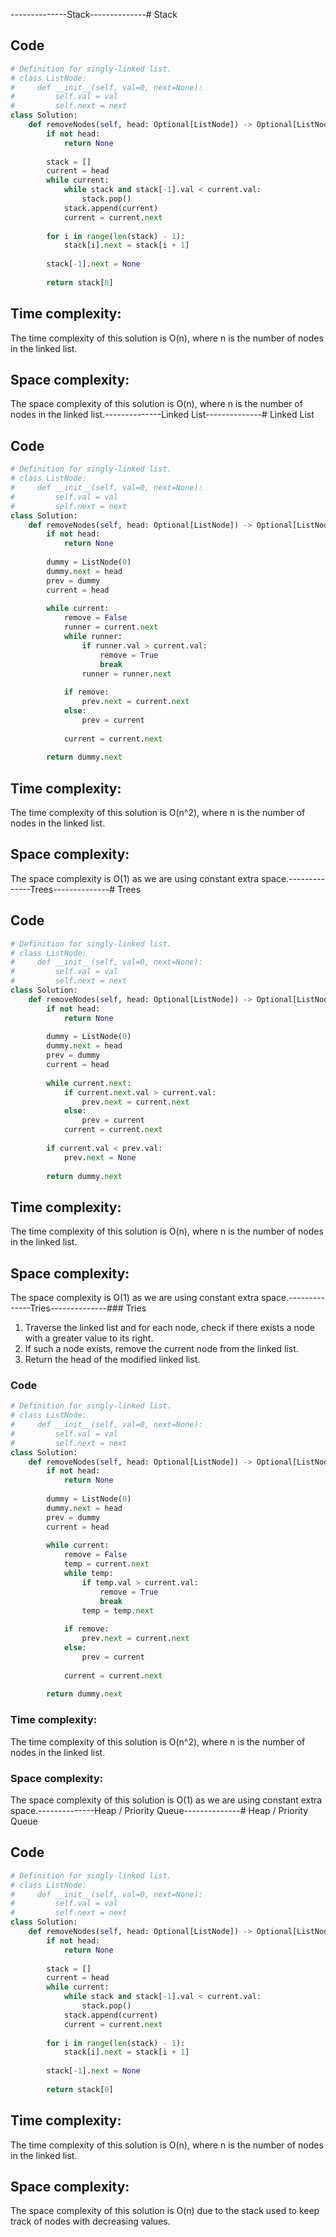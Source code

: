 --------------Stack--------------# Stack

## Code

```python
# Definition for singly-linked list.
# class ListNode:
#     def __init__(self, val=0, next=None):
#         self.val = val
#         self.next = next
class Solution:
    def removeNodes(self, head: Optional[ListNode]) -> Optional[ListNode]:
        if not head:
            return None
        
        stack = []
        current = head
        while current:
            while stack and stack[-1].val < current.val:
                stack.pop()
            stack.append(current)
            current = current.next
        
        for i in range(len(stack) - 1):
            stack[i].next = stack[i + 1]
        
        stack[-1].next = None
        
        return stack[0]
```

## Time complexity:
The time complexity of this solution is O(n), where n is the number of nodes in the linked list.

## Space complexity:
The space complexity of this solution is O(n), where n is the number of nodes in the linked list.--------------Linked List--------------# Linked List

## Code

```python
# Definition for singly-linked list.
# class ListNode:
#     def __init__(self, val=0, next=None):
#         self.val = val
#         self.next = next
class Solution:
    def removeNodes(self, head: Optional[ListNode]) -> Optional[ListNode]:
        if not head:
            return None
        
        dummy = ListNode(0)
        dummy.next = head
        prev = dummy
        current = head
        
        while current:
            remove = False
            runner = current.next
            while runner:
                if runner.val > current.val:
                    remove = True
                    break
                runner = runner.next
            
            if remove:
                prev.next = current.next
            else:
                prev = current
            
            current = current.next
        
        return dummy.next
```

## Time complexity:
The time complexity of this solution is O(n^2), where n is the number of nodes in the linked list.

## Space complexity:
The space complexity is O(1) as we are using constant extra space.--------------Trees--------------# Trees

## Code

```python
# Definition for singly-linked list.
# class ListNode:
#     def __init__(self, val=0, next=None):
#         self.val = val
#         self.next = next
class Solution:
    def removeNodes(self, head: Optional[ListNode]) -> Optional[ListNode]:
        if not head:
            return None
        
        dummy = ListNode(0)
        dummy.next = head
        prev = dummy
        current = head
        
        while current.next:
            if current.next.val > current.val:
                prev.next = current.next
            else:
                prev = current
            current = current.next
        
        if current.val < prev.val:
            prev.next = None
        
        return dummy.next
```

## Time complexity:
The time complexity of this solution is O(n), where n is the number of nodes in the linked list.

## Space complexity:
The space complexity is O(1) as we are using constant extra space.--------------Tries--------------### Tries

1. Traverse the linked list and for each node, check if there exists a node with a greater value to its right.
2. If such a node exists, remove the current node from the linked list.
3. Return the head of the modified linked list.

### Code

```python
# Definition for singly-linked list.
# class ListNode:
#     def __init__(self, val=0, next=None):
#         self.val = val
#         self.next = next
class Solution:
    def removeNodes(self, head: Optional[ListNode]) -> Optional[ListNode]:
        if not head:
            return None
        
        dummy = ListNode(0)
        dummy.next = head
        prev = dummy
        current = head
        
        while current:
            remove = False
            temp = current.next
            while temp:
                if temp.val > current.val:
                    remove = True
                    break
                temp = temp.next
            
            if remove:
                prev.next = current.next
            else:
                prev = current
            
            current = current.next
        
        return dummy.next
```

### Time complexity:
The time complexity of this solution is O(n^2), where n is the number of nodes in the linked list.

### Space complexity:
The space complexity of this solution is O(1) as we are using constant extra space.--------------Heap / Priority Queue--------------# Heap / Priority Queue

## Code

```python
# Definition for singly-linked list.
# class ListNode:
#     def __init__(self, val=0, next=None):
#         self.val = val
#         self.next = next
class Solution:
    def removeNodes(self, head: Optional[ListNode]) -> Optional[ListNode]:
        if not head:
            return None
        
        stack = []
        current = head
        while current:
            while stack and stack[-1].val < current.val:
                stack.pop()
            stack.append(current)
            current = current.next
        
        for i in range(len(stack) - 1):
            stack[i].next = stack[i + 1]
        
        stack[-1].next = None
        
        return stack[0]
```

## Time complexity:
The time complexity of this solution is O(n), where n is the number of nodes in the linked list.

## Space complexity:
The space complexity of this solution is O(n) due to the stack used to keep track of nodes with decreasing values.